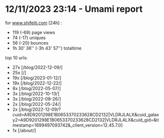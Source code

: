 # 12/11/2023 23:14 - Umami report
for www.shifeiti.com [24h] :

 - 119 (-69) page views
 - 74 (-17) uniques
 - 56 (-20) bounces
 - 1h 30' 36'' (-3h 43' 57'') totaltime


top 10 urls:
 - 27x [/blog/2022-12-09/]
 - 25x [/]
 - 19x [/blog/2023-01-12/]
 - 19x [/blog/2022-12-22/]
 - 8x [/blog/2022-05-07/]
 - 3x [/blog/2022-10-13/]
 - 3x [/blog/2022-08-26/]
 - 2x [/blog/2022-05-24/]
 - 2x [/blog/2022-12-09/?cuid=A9D9201298E1B0653370233628CD2132|VLDRJLALX&cuid_galaxy2=A9D9201298E1B0653370233628CD2132|VLDRJLALX&cuid_gid=&timestamp=1699497093742&_client_version=12.45.7.0]
 - 1x [/about/]


